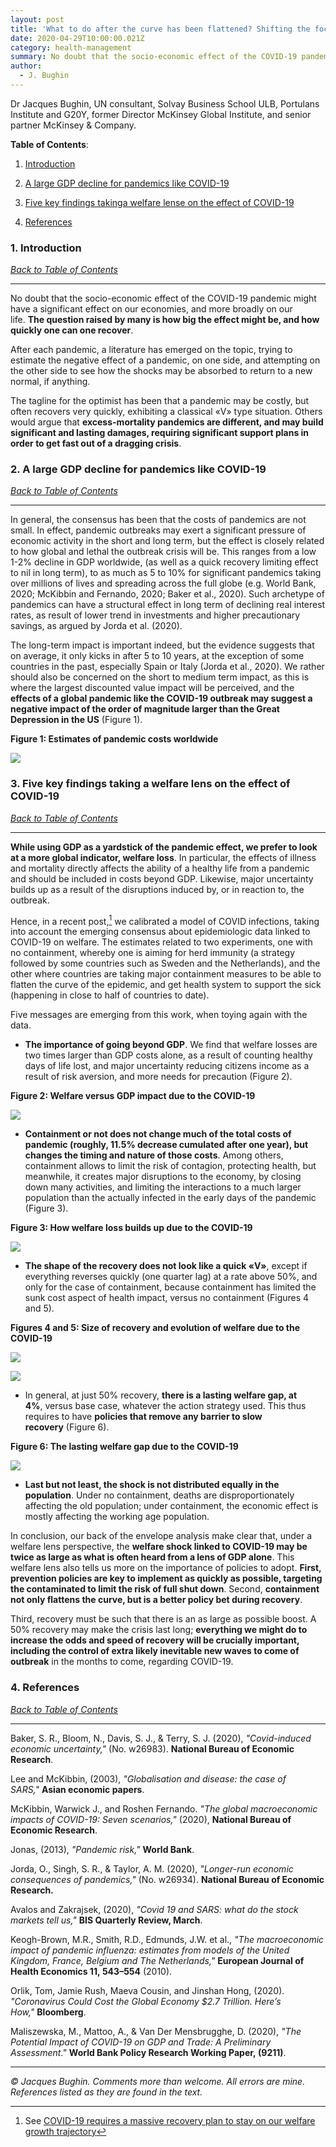 ```yaml
---
layout: post
title: 'What to do after the curve has been flattened? Shifting the focus to building a large and speedy recovery'
date: 2020-04-29T10:00:00.021Z
category: health-management
summary: No doubt that the socio-economic effect of the COVID-19 pandemic might have a significant effect on our economies, and more broadly on our life. The question raised by many is how big the effect might be, and how quickly one can one recover. After each pandemic, a literature has emerged on the topic, trying to estimate the negative effect of a pandemic, on one side, and attempting on the other side to see how the shocks may be absorbed to return to a new normal, if anything.
author:
  - J. Bughin
---
```


Dr Jacques Bughin, UN consultant, Solvay Business School ULB, Portulans Institute and G20Y, former Director McKinsey Global Institute, and senior partner McKinsey & Company.

**Table of Contents**:<a name="tbc"></a>

1. [Introduction](#cap1)

2. [A large GDP decline for pandemics like COVID-19](#cap2)

3. [Five key findings takinga welfare lense on the effect of COVID-19](#cap3)

4. [References](#cap4)

### 1. Introduction <a name="cap1"></a>

[*Back to Table of Contents*](#tbc)

-------------------------------------

No doubt that the socio-economic effect of the COVID-19 pandemic might have a significant effect on our economies, and more broadly on our life. **The question raised by many is how big the effect might be, and how quickly one can one recover**.

After each pandemic, a literature has emerged on the topic, trying to estimate the negative effect of a pandemic, on one side, and attempting on the other side to see how the shocks may be absorbed to return to a new normal, if anything.

The tagline for the optimist has been that a pandemic may be costly, but often recovers very quickly, exhibiting a classical «V» type situation. Others would argue that **excess-mortality pandemics are different, and may build significant and lasting damages, requiring significant support plans in order to get fast out of a dragging crisis**.

### 2. A large GDP decline for pandemics like COVID-19 <a name="cap2"></a>

[*Back to Table of Contents*](#tbc)

-------------------------------------

In general, the consensus has been that the costs of pandemics are not small. In effect, pandemic outbreaks may exert a significant pressure of economic activity in the short and long term, but the effect is closely related to how global and lethal the outbreak crisis will be. This ranges from a low 1-2% decline in GDP worldwide, (as well as a quick recovery limiting effect to nil in long term), to as much as 5 to 10% for significant pandemics taking over millions of lives and spreading across the full globe (e.g. World Bank, 2020; McKibbin and Fernando, 2020; Baker et al., 2020). Such archetype of pandemics can have a structural effect in long term of declining real interest rates, as result of lower trend in investments and higher precautionary savings, as argued by Jorda et al. (2020).

The long-term impact is important indeed, but the evidence suggests that on average, it only kicks in after 5 to 10 years, at the exception of some countries in the past, especially Spain or Italy (Jorda et al., 2020). We rather should also be concerned on the short to medium term impact, as this is where the largest discounted value impact will be perceived, and the **effects of a global pandemic like the COVID-19 outbreak may suggest a negative impact of the order of magnitude larger than the Great Depression in the US** (Figure 1).

**Figure 1: Estimates of pandemic costs worldwide**

![](/assets/images/Health-Management/What-to-do-after-the-curve-has-been-flattened-Shifting-the-focus-to-building-a-large-and-speedy-recovery/Figure1.jpg)

### 3. Five key findings taking a welfare lens on the effect of COVID-19 <a name="cap3"></a>

[*Back to Table of Contents*](#tbc)

-------------------------------------

**While using GDP as a yardstick of the pandemic effect, we prefer to look at a more global indicator, welfare loss**. In particular, the effects of illness and mortality directly affects the ability of a healthy life from a pandemic and should be included in costs beyond GDP. Likewise, major uncertainty builds up as a result of the disruptions induced by, or in reaction to, the outbreak.

Hence, in a recent post,[^1] we calibrated a model of COVID infections, taking into account the emerging consensus about epidemiologic data linked to COVID-19 on welfare. The estimates related to two experiments, one with no containment, whereby one is aiming for herd immunity (a strategy followed by some countries such as Sweden and the Netherlands), and the other where countries are taking major containment measures to be able to flatten the curve of the epidemic, and get health system to support the sick (happening in close to half of countries to date).

[^1]: See [COVID-19 requires a massive recovery plan to stay on our welfare growth trajectory](https://www.learningfromthecurve.net/health-management/2020/04/29/COVID-19-requires-a-massive-recovery-plan-to-stay-on-our-welfare-growth-trajectory.html)

Five messages are emerging from this work, when toying again with the data.

- **The importance of going beyond GDP**. We find that welfare losses are two times larger than GDP costs alone, as a result of counting healthy days of life lost, and major uncertainty reducing citizens income as a result of risk aversion, and more needs for precaution (Figure 2).

**Figure 2: Welfare versus GDP impact due to the COVID-19**

![](/assets/images/Health-Management/What-to-do-after-the-curve-has-been-flattened-Shifting-the-focus-to-building-a-large-and-speedy-recovery/Figure2.jpg)

- **Containment or not does not change much of the total costs of pandemic (roughly, 11.5% decrease cumulated after one year), but changes the timing and nature of those costs**. Among others, containment allows to limit the risk of contagion, protecting health, but meanwhile, it creates major disruptions to the economy, by closing down many activities, and limiting the interactions to a much larger population than the actually infected in the early days of the pandemic (Figure 3).

**Figure 3: How welfare loss builds up due to the COVID-19**

![](/assets/images/Health-Management/What-to-do-after-the-curve-has-been-flattened-Shifting-the-focus-to-building-a-large-and-speedy-recovery/Figure3.jpg)

- **The shape of the recovery does not look like a quick «V»**, except if everything reverses quickly (one quarter lag) at a rate above 50%, and only for the case of containment, because containment has limited the sunk cost aspect of health impact, versus no containment (Figures 4 and 5).

**Figures 4 and 5: Size of recovery and evolution of welfare due to the COVID-19**

![](/assets/images/Health-Management/What-to-do-after-the-curve-has-been-flattened-Shifting-the-focus-to-building-a-large-and-speedy-recovery/Figure4.jpg)

![](/assets/images/Health-Management/What-to-do-after-the-curve-has-been-flattened-Shifting-the-focus-to-building-a-large-and-speedy-recovery/Figure5.jpg)

- In general, at just 50% recovery, **there is a lasting welfare gap, at 4%**, versus base case, whatever the action strategy used. This thus requires to have **policies that remove any barrier to slow recovery** (Figure 6).

**Figure 6: The lasting welfare gap due to the COVID-19**

![](/assets/images/Health-Management/What-to-do-after-the-curve-has-been-flattened-Shifting-the-focus-to-building-a-large-and-speedy-recovery/Figure6.jpg)

- **Last but not least, the shock is not distributed equally in the population**. Under no containment, deaths are disproportionately affecting the old population; under containment, the economic effect is mostly affecting the working age population.

In conclusion, our back of the envelope analysis make clear that, under a welfare lens perspective, the **welfare shock linked to COVID-19 may be twice as large as what is often heard from a lens of GDP alone**. This welfare lens also tells us more on the importance of policies to adopt. **First, prevention policies are key to implement as quickly as possible, targeting the contaminated to limit the risk of full shut down**. Second, **containment not only flattens the curve, but is a better policy bet during recovery**.

Third, recovery must be such that there is an as large as possible boost. A 50% recovery may make the crisis last long; **everything we might do to increase the odds and speed of recovery will be crucially important, including the control of extra likely inevitable new waves to come of outbreak** in the months to come, regarding COVID-19.

### 4. References <a name="cap4"></a>

[*Back to Table of Contents*](#tbc)

-------------------------------------

Baker, S. R., Bloom, N., Davis, S. J., & Terry, S. J. (2020), *"Covid-induced economic uncertainty,"* (No. w26983). **National Bureau of Economic Research**.

Lee and McKibbin, (2003), *"Globalisation and disease: the case of SARS,"* **Asian economic papers**.

McKibbin, Warwick J., and Roshen Fernando. *"The global macroeconomic impacts of COVID-19: Seven scenarios,"* (2020), **National Bureau of Economic Research**.

Jonas, (2013), *"Pandemic risk,"* **World Bank**.

Jorda, O., Singh, S. R., & Taylor, A. M. (2020), *"Longer-run economic consequences of pandemics,"* (No. w26934). **National Bureau of Economic Research.**

Avalos and Zakrajsek, (2020), *"Covid 19 and SARS: what do the stock markets tell us,"* **BIS Quarterly Review, March**.

Keogh-Brown, M.R., Smith, R.D., Edmunds, J.W. et al., *"The macroeconomic impact of pandemic influenza: estimates from models of the United Kingdom, France, Belgium and The Netherlands,"* **European Journal of Health Economics 11, 543–554** (2010).

Orlik, Tom, Jamie Rush, Maeva Cousin, and Jinshan Hong, (2020). *"Coronavirus Could Cost the Global Economy $2.7 Trillion. Here’s How,"* **Bloomberg**.

Maliszewska, M., Mattoo, A., & Van Der Mensbrugghe, D. (2020), *"The Potential Impact of COVID-19 on GDP and Trade: A Preliminary Assessment."* **World Bank Policy Research Working Paper, (9211)**.

-------------------------------------

*© Jacques Bughin. Comments more than welcome. All errors are mine. References listed as they are found in the text.*
